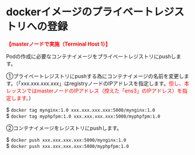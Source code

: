 # dockerイメージのプライベートレジストリへの登録

**<span style="color: red; ">【masterノードで実施（Terminal Host 1）】</span>**  

Podの作成に必要なコンテナイメージをプライベートレジストリにpushします。
<br>

①プライベートレジストリにpushする為にコンテナイメージの名前を変更します。（「xxx.xxx.xxx.xxx」はregistryノードのIPアドレスを指定します。<span style="color: red; ">但し、本レッスンではmasterノードのIPアドレス（控えた「ens3」のIPアドレス）を指定します。</span>）  

$ `docker tag mynginx:1.0 xxx.xxx.xxx.xxx:5000/mynginx:1.0`  
$ `docker tag myphpfpm:1.0 xxx.xxx.xxx.xxx:5000/myphpfpm:1.0`  

②コンテナイメージをレジストリにpushします。  

$ `docker push xxx.xxx.xxx.xxx:5000/mynginx:1.0`  
$ `docker push xxx.xxx.xxx.xxx:5000/myphpfpm:1.0`  
